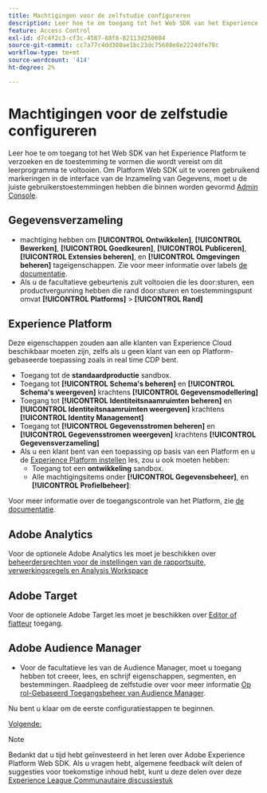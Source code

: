 ```yaml
---
title: Machtigingen voor de zelfstudie configureren
description: Leer hoe te om toegang tot het Web SDK van het Experience Platform te verzoeken en de toestemming te vormen die wordt vereist om Adobe Experience Cloud met het leerprogramma van SDK van het Web te voltooien.
feature: Access Control
exl-id: d7c4f2c3-cf3c-4587-88f8-82113d250084
source-git-commit: cc7a77c4dd380ae1bc23dc75608e8e2224dfe78c
workflow-type: tm+mt
source-wordcount: '414'
ht-degree: 2%

---
```


# Machtigingen voor de zelfstudie configureren

Leer hoe te om toegang tot het Web SDK van het Experience Platform te verzoeken en de toestemming te vormen die wordt vereist om dit leerprogramma te voltooien. Om Platform Web SDK uit te voeren gebruikend markeringen in de interface van de Inzameling van Gegevens, moet u de juiste gebruikerstoestemmingen hebben die binnen worden gevormd [Admin Console](https://adminconsole.adobe.com).

## Gegevensverzameling

* machtiging hebben om **[!UICONTROL Ontwikkelen]**, **[!UICONTROL Bewerken]**, **[!UICONTROL Goedkeuren]**, **[!UICONTROL Publiceren]**, **[!UICONTROL Extensies beheren]**, en **[!UICONTROL Omgevingen beheren]** tageigenschappen. Zie voor meer informatie over labels [de documentatie](https://experienceleague.adobe.com/docs/experience-platform/tags/admin/user-permissions.html).
* Als u de facultatieve gebeurtenis zult voltooien die les door:sturen, een productvergunning hebben die rand door:sturen en toestemmingspunt omvat **[!UICONTROL Platforms]** > **[!UICONTROL Rand]**

## Experience Platform

Deze eigenschappen zouden aan alle klanten van Experience Cloud beschikbaar moeten zijn, zelfs als u geen klant van een op Platform-gebaseerde toepassing zoals in real time CDP bent.

* Toegang tot de **standaardproductie** sandbox.
* Toegang tot **[!UICONTROL Schema&#39;s beheren]** en **[!UICONTROL Schema&#39;s weergeven]** krachtens **[!UICONTROL Gegevensmodellering]**
* Toegang tot **[!UICONTROL Identiteitsnaamruimten beheren]** en **[!UICONTROL Identiteitsnaamruimten weergeven]** krachtens **[!UICONTROL Identity Management]**
* Toegang tot **[!UICONTROL Gegevensstromen beheren]** en **[!UICONTROL Gegevensstromen weergeven]** krachtens **[!UICONTROL Gegevensverzameling]**
* Als u een klant bent van een toepassing op basis van een Platform en u de [Experience Platform instellen](setup-experience-platform.md) les, zou u ook moeten hebben:
   * Toegang tot een **ontwikkeling** sandbox.
   * Alle machtigingsitems onder **[!UICONTROL Gegevensbeheer]**, en **[!UICONTROL Profielbeheer]**:


Voor meer informatie over de toegangscontrole van het Platform, zie [de documentatie](https://experienceleague.adobe.com/docs/experience-platform/access-control/home.html).

## Adobe Analytics

Voor de optionele Adobe Analytics les moet je beschikken over [beheerdersrechten voor de instellingen van de rapportsuite, verwerkingsregels en Analysis Workspace](https://experienceleague.adobe.com/docs/analytics/admin/admin-console/home.html)

## Adobe Target

Voor de optionele Adobe Target les moet je beschikken over [Editor of fiatteur](https://experienceleague.adobe.com/docs/target/using/administer/manage-users/enterprise/properties-overview.html#section_8C425E43E5DD4111BBFC734A2B7ABC80) toegang.

## Adobe Audience Manager

* Voor de facultatieve les van de Audience Manager, moet u toegang hebben tot creeer, lees, en schrijf eigenschappen, segmenten, en bestemmingen. Raadpleeg de zelfstudie over voor meer informatie [Op rol-Gebaseerd Toegangsbeheer van Audience Manager](https://experienceleague.adobe.com/docs/audience-manager-learn/tutorials/setup-and-admin/user-management/setting-permissions-with-role-based-access-control.html?lang=en).

Nu bent u klaar om de eerste configuratiestappen te beginnen.

[Volgende: ](configure-schemas.md)

>[!NOTE]
>
>Bedankt dat u tijd hebt geïnvesteerd in het leren over Adobe Experience Platform Web SDK. Als u vragen hebt, algemene feedback wilt delen of suggesties voor toekomstige inhoud hebt, kunt u deze delen over deze [Experience League Communautaire discussiestuk](https://experienceleaguecommunities.adobe.com/t5/adobe-experience-platform-launch/tutorial-discussion-implement-adobe-experience-cloud-with-web/td-p/444996)
